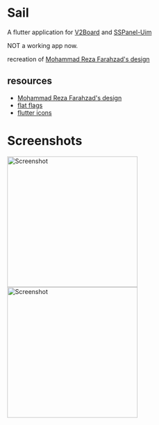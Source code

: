 # Sail

A flutter application for [V2Board](https://github.com/v2board/v2board) and [SSPanel-Uim](https://github.com/Anankke/SSPanel-Uim)

NOT a working app now.

recreation of [Mohammad Reza Farahzad's design](https://dribbble.com/shots/14028358-VPN-App-Ui-Design?utm_source=Clipboard_Shot&utm_campaign=mrfarahzad&utm_content=VPN%20App%20Ui%20Design&utm_medium=Social_Share)

## resources
- [Mohammad Reza Farahzad's design](https://dribbble.com/shots/14028358-VPN-App-Ui-Design?utm_source=Clipboard_Shot&utm_campaign=mrfarahzad&utm_content=VPN%20App%20Ui%20Design&utm_medium=Social_Share)
- [flat flags](https://github.com/wobblecode/flat-flags)
- [flutter icons](https://pub.dev/packages/flutter_icons)

# Screenshots

<img src="https://user-images.githubusercontent.com/57017872/90405867-0a993c00-e0ad-11ea-9084-07881ce240bf.png" width="300" alt="Screenshot"> <img src="https://user-images.githubusercontent.com/57017872/90405870-0b31d280-e0ad-11ea-945e-a49a061311c5.png" width="300" alt="Screenshot">
